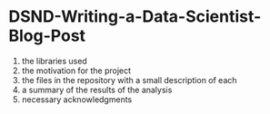 # DSND-Writing-a-Data-Scientist-Blog-Post

1. the libraries used
2. the motivation for the project
3. the files in the repository with a small description of each
4. a summary of the results of the analysis
5. necessary acknowledgments
